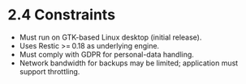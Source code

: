 # 2.4 Constraints
- Must run on GTK-based Linux desktop (initial release).
- Uses Restic >= 0.18 as underlying engine.
- Must comply with GDPR for personal-data handling.
- Network bandwidth for backups may be limited; application must support throttling.
